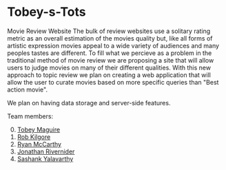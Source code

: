 # Tobey-s-Tots
Movie Review Website
The bulk of review websites use a solitary rating metric as an overall estimation of the movies quality but, like all forms of artistic expression movies appeal to a wide variety of audiences and many peoples tastes are different. To fill what we percieve as a problem in the traditional method of movie review we are proposing a site that will allow users to judge movies on many of their different qualities. With this new approach to topic review we plan on creating a web application that will allow the user to curate movies based on more specific queries than "Best action movie".

We plan on having data storage and server-side features.

Team members:

  0. [Tobey Maguire](https://www.imdb.com/name/nm0001497/)
  1. [Rob Kilgore](Team/RobKilgore.md)
  2. [Ryan McCarthy](Team/RyanMcCarthy.md)
  3. [Jonathan Rivernider](Team/JonathanRivernider.md)
  4. [Sashank Yalavarthy](Team/SashankYalavarthy.md)

